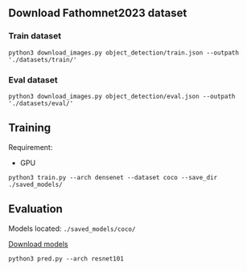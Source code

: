## Download Fathomnet2023 dataset

### Train dataset

```
python3 download_images.py object_detection/train.json --outpath './datasets/train/'
```

### Eval dataset

```
python3 download_images.py object_detection/eval.json --outpath './datasets/eval/'
```

## Training

Requirement:

- GPU

```
python3 train.py --arch densenet --dataset coco --save_dir ./saved_models/
```

## Evaluation

Models located: `./saved_models/coco/`

[Download models](https://drive.google.com/drive/folders/1LPGsys6UvW0g0ir8eas3pVV4bBjVcuoj?usp=sharing)

```
python3 pred.py --arch resnet101
```

